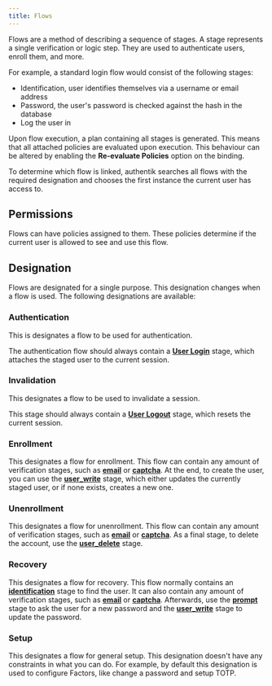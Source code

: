 ```yaml
---
title: Flows
---
```


Flows are a method of describing a sequence of stages. A stage represents a single verification or logic step. They are used to authenticate users, enroll them, and more.

For example, a standard login flow would consist of the following stages:

- Identification, user identifies themselves via a username or email address
- Password, the user's password is checked against the hash in the database
- Log the user in

Upon flow execution, a plan containing all stages is generated. This means that all attached policies are evaluated upon execution. This behaviour can be altered by enabling the **Re-evaluate Policies** option on the binding.

To determine which flow is linked, authentik searches all flows with the required designation and chooses the first instance the current user has access to.

## Permissions

Flows can have policies assigned to them. These policies determine if the current user is allowed to see and use this flow.

## Designation

Flows are designated for a single purpose. This designation changes when a flow is used. The following designations are available:

### Authentication

This is designates a flow to be used for authentication.

The authentication flow should always contain a [**User Login**](stages/user_login.md) stage, which attaches the staged user to the current session.

### Invalidation

This designates a flow to be used to invalidate a session.

This stage should always contain a [**User Logout**](stages/user_logout.md) stage, which resets the current session.

### Enrollment

This designates a flow for enrollment. This flow can contain any amount of verification stages, such as [**email**](stages/email/index.md) or [**captcha**](stages/captcha/index.md). At the end, to create the user, you can use the [**user_write**](stages/user_write.md) stage, which either updates the currently staged user, or if none exists, creates a new one.

### Unenrollment

This designates a flow for unenrollment. This flow can contain any amount of verification stages, such as [**email**](stages/email/index.md) or [**captcha**](stages/captcha/index.md). As a final stage, to delete the account, use the [**user_delete**](stages/user_delete.md) stage.

### Recovery

This designates a flow for recovery. This flow normally contains an [**identification**](stages/identification/index.md) stage to find the user. It can also contain any amount of verification stages, such as [**email**](stages/email/index.md) or [**captcha**](stages/captcha/index.md).
Afterwards, use the [**prompt**](stages/prompt/index.md) stage to ask the user for a new password and the [**user_write**](stages/user_write.md) stage to update the password.

### Setup

This designates a flow for general setup. This designation doesn't have any constraints in what you can do. For example, by default this designation is used to configure Factors, like change a password and setup TOTP.
